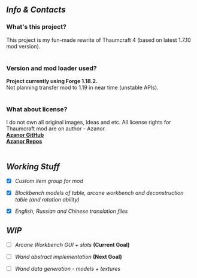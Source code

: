 

## ***Info & Contacts***
  
###  **What's this project?**<br>
  This project is my fun-made rewrite of Thaumcraft 4 (based on latest 1.7.10 mod version).<br><br>
  
###  **Version and mod loader used?**<br>
  **Project currently using Forge 1.18.2.** <br>
  Not planning transfer mod to 1.19 in near time (unstable APIs). <br><br>
  
###  **What about license?**<br>
  I do not own all original images, ideas and etc. All license rights for Thaumcraft mod are on author - Azanor.<br>
  [**Azanor GitHub**](https://github.com/Azanor)<br>
  [**Azanor Repos**](https://github.com/Azanor?tab=repositories)<br><br>
  











## ***Working Stuff***
- [x] *Custom item group for mod*
- [x] *Blockbench models of table, arcane workbench and deconstruction table (and rotation ability)*
- [x] *English, Russian and Chinese translation files*








## ***WIP***
- [ ] *Arcane Workbench GUI + slots* **(Current Goal)**
- [ ] *Wand abstract implementation* **(Next Goal)**
- [ ] *Wand data generation - models + textures*



